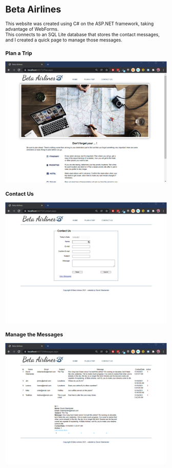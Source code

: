 <h1>Beta Airlines</h1>
This website was created using C# on the ASP.NET framework, taking advantage of WebForms. <br>
This connects to an SQL Lite database that stores the contact messages, and I created a quick page to manage those messages. <br>
<h3>Plan a Trip</h3>
<img src="Screenshots/BetaAirlines_Plan.jpg">
<h3>Contact Us</h3>
<img src="Screenshots/BetaAirlines_Contact.jpg">
<h3>Manage the Messages</h3>
<img src="Screenshots/BetaAirlines_Messages.jpg">
